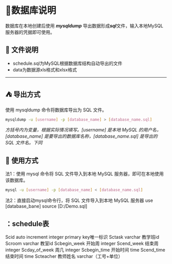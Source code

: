 # :bookmark_tabs:数据库说明

数据库在本地创建后使用 ***mysqldump*** 导出数据形成***sql***文件，输入本地MySQL服务器的凭据即可使用。

## :file_folder: 文件说明

- schedule.sql为MySQL根据数据库结构自动导出的文件
- data为数据源xls格式和xlsx格式

---
##  :tent: 导出方式

使用 mysqldump 命令将数据库导出为 SQL 文件。
```bash
mysqldump -u [username] -p [database_name] > [database_name.sql]
```

*方括号内为变量，根据实际情况填写。[username] 是本地 MySQL 的用户名，[database_name] 是要导出的数据库名称，[database_name.sql] 是导出的 SQL 文件名。下同*
## :sparkler: 使用方式
法1：使用 mysql 命令将 SQL 文件导入到本地 MySQL 服务器，即可在本地使用该数据库。
```bash
mysql -u [username] -p [database_name] < [database_name.sql]
```
法2：直接启动mysql命令行，将 SQL 文件导入到本地 MySQL 服务器
use [database_bane]
source [D:/Demo.sql]

## ：schedule表
Scid auto increment integer primary key唯一标识
Sctask varchar 教学班id
Scroom varchar 教室id
Scbegin_week 开始周 integer
Scend_week 结束周 integer
Scday_of_week 周几 integer
Scbegin_time 开始时间 time
Scend_time 结束时间 time
Scteacher 教师姓名 varchar（工号+单位）
